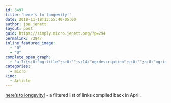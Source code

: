```yaml
---
id: 3497
title: 'here’s to longevity!'
date: 2018-11-18T13:55:40-05:00
author: joe jenett
layout: post
guid: https://simply.micro.jenett.org/?p=294
permalink: /294/
inline_featured_image:
  - "0"
  - "0"
complete_open_graph:
  - 'a:7:{s:8:"og:title";s:0:"";s:14:"og:description";s:0:"";s:8:"og:image";s:0:"";s:7:"og:type";s:0:"";s:12:"twitter:card";s:7:"summary";s:19:"twitter:description";s:0:"";s:15:"twitter:creator";s:0:"";}'
categories:
  - micro
kind:
  - Article
---
```

[here’s to longevity!](https://iwebthings.jenett.org/heres_to_longevity/ "here's to longevity!") - a filtered list of links compiled back in April.